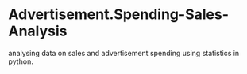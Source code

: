 # Advertisement.Spending-Sales-Analysis
analysing data on sales and advertisement spending using statistics in python.

